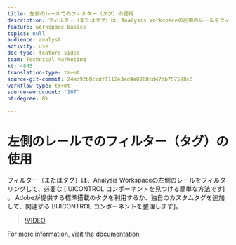```yaml
---
title: 左側のレールでのフィルター（タグ）の使用
description: フィルター（またはタグ）は、Analysis Workspaceの左側のレールをフィルタリングして、必要なコンポーネントを見つける簡単な方法です。 Adobeが提供する標準搭載のタグを利用するか、独自のカスタムタグを追加して、関連するコンポーネントを整理します。
feature: workspace basics
topics: null
audience: analyst
activity: use
doc-type: feature video
team: Technical Marketing
kt: 4845
translation-type: tm+mt
source-git-commit: 24ad92b0ccdf1112e3ed4a0968cd47db757598c3
workflow-type: tm+mt
source-wordcount: '107'
ht-degree: 8%

---
```



# 左側のレールでのフィルター（タグ）の使用

フィルター（またはタグ）は、Analysis Workspaceの左側のレールをフィルタリングして、必要な [!UICONTROL コンポーネントを見つける簡単な方法です] 。 Adobeが提供する標準搭載のタグを利用するか、独自のカスタムタグを追加して、関連する [!UICONTROL コンポーネントを整理します]。

>[!VIDEO](https://video.tv.adobe.com/v/32959/?quality=12)

For more information, visit the [documentation](https://docs.adobe.com/content/help/ja-JP/analytics/analyze/analysis-workspace/home.html)

